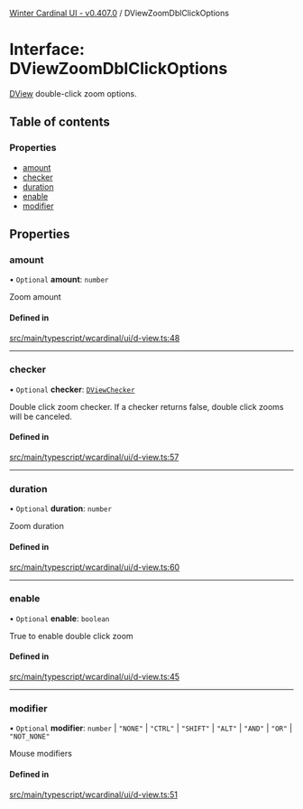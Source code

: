 [Winter Cardinal UI - v0.407.0](../index.md) / DViewZoomDblClickOptions

# Interface: DViewZoomDblClickOptions

[DView](DView.md) double-click zoom options.

## Table of contents

### Properties

- [amount](DViewZoomDblClickOptions.md#amount)
- [checker](DViewZoomDblClickOptions.md#checker)
- [duration](DViewZoomDblClickOptions.md#duration)
- [enable](DViewZoomDblClickOptions.md#enable)
- [modifier](DViewZoomDblClickOptions.md#modifier)

## Properties

### amount

• `Optional` **amount**: `number`

Zoom amount

#### Defined in

[src/main/typescript/wcardinal/ui/d-view.ts:48](https://github.com/winter-cardinal/winter-cardinal-ui/blob/v0.407.0/src/main/typescript/wcardinal/ui/d-view.ts#L48)

___

### checker

• `Optional` **checker**: [`DViewChecker`](../index.md#dviewchecker)

Double click zoom checker.
If a checker returns false, double click zooms will be canceled.

#### Defined in

[src/main/typescript/wcardinal/ui/d-view.ts:57](https://github.com/winter-cardinal/winter-cardinal-ui/blob/v0.407.0/src/main/typescript/wcardinal/ui/d-view.ts#L57)

___

### duration

• `Optional` **duration**: `number`

Zoom duration

#### Defined in

[src/main/typescript/wcardinal/ui/d-view.ts:60](https://github.com/winter-cardinal/winter-cardinal-ui/blob/v0.407.0/src/main/typescript/wcardinal/ui/d-view.ts#L60)

___

### enable

• `Optional` **enable**: `boolean`

True to enable double click zoom

#### Defined in

[src/main/typescript/wcardinal/ui/d-view.ts:45](https://github.com/winter-cardinal/winter-cardinal-ui/blob/v0.407.0/src/main/typescript/wcardinal/ui/d-view.ts#L45)

___

### modifier

• `Optional` **modifier**: `number` \| ``"NONE"`` \| ``"CTRL"`` \| ``"SHIFT"`` \| ``"ALT"`` \| ``"AND"`` \| ``"OR"`` \| ``"NOT_NONE"``

Mouse modifiers

#### Defined in

[src/main/typescript/wcardinal/ui/d-view.ts:51](https://github.com/winter-cardinal/winter-cardinal-ui/blob/v0.407.0/src/main/typescript/wcardinal/ui/d-view.ts#L51)
